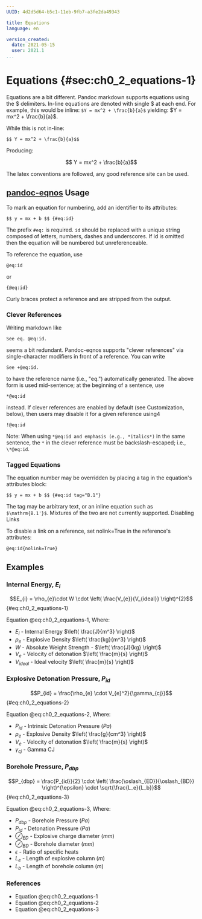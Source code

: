 ```yaml
---
UUID: 4d2d5d64-b5c1-11eb-9fb7-a3fe2da49343

title: Equations
language: en

version_created:
  date: 2021-05-15
  user: 2021.1
...
```



# Equations {#sec:ch0_2_equations-1}

Equations are a bit different. Pandoc markdown supports equations using the \$ delimiters. In-line equations are denoted with single \$ at each end. For example, this would be inline: `$Y = mx^2 + \frac{b}{a}$` yielding: $Y = mx^2 + \frac{b}{a}$.

While this is not in-line:
```
$$ Y = mx^2 + \frac{b}{a}$$
```

Producing:

$$ Y = mx^2 + \frac{b}{a}$$

The latex conventions are followed, any good reference site can be used.


## [pandoc-eqnos](https://github.com/tomduck/pandoc-eqnos) Usage

To mark an equation for numbering, add an identifier to its attributes:

```
$$ y = mx + b $$ {#eq:id}
```

The prefix `#eq:` is required. `id` should be replaced with a unique string composed of letters, numbers, dashes and underscores. If id is omitted then the equation will be numbered but unreferenceable.

To reference the equation, use
```
@eq:id
```

or
```
{@eq:id}
```

Curly braces protect a reference and are stripped from the output.

### Clever References

Writing markdown like
```
See eq. @eq:id.
```

seems a bit redundant. Pandoc-eqnos supports "clever references" via single-character modifiers in front of a reference. You can write
```
See +@eq:id.
```

to have the reference name (i.e., "eq.") automatically generated. The above form is used mid-sentence; at the beginning of a sentence, use
```
*@eq:id
```

instead. If clever references are enabled by default (see Customization, below), then users may disable it for a given reference using4
```
!@eq:id
```

Note: When using `*@eq:id and emphasis (e.g., *italics*)` in the same sentence, the `*` in the clever reference must be backslash-escaped; i.e., `\*@eq:id`.

### Tagged Equations

The equation number may be overridden by placing a tag in the equation's attributes block:
```
$$ y = mx + b $$ {#eq:id tag="B.1"}
```

The tag may be arbitrary text, or an inline equation such as `$\mathrm{B.1'}$`. Mixtures of the two are not currently supported.
Disabling Links

To disable a link on a reference, set nolink=True in the reference's attributes:
```
@eq:id{nolink=True}
```

## Examples

### Internal Energy, $E_{i}$

$$E_{i} = \rho_{e}\cdot W \cdot \left( \frac{V_{e}}{V_{ideal}} \right)^{2}$$ {#eq:ch0_2_equations-1}

Equation @eq:ch0_2_equations-1, Where:

- $E_{i}$ - Internal Energy $\left( \frac{J}{m^3} \right)$
- $\rho_{e}$ - Explosive Density $\left( \frac{kg}{m^3} \right)$
- $W$ - Absolute Weight Strength - $\left( \frac{J}{kg} \right)$
- $V_{e}$ - Velocity of detonation $\left( \frac{m}{s} \right)$
- $V_{ideal}$ - Ideal velocity $\left( \frac{m}{s} \right)$

### Explosive Detonation Pressure, $P_{id}$

$$P_{id} = \frac{\rho_{e} \cdot V_{e}^2}{\gamma_{cj}}$$ {#eq:ch0_2_equations-2}

Equation @eq:ch0_2_equations-2, Where:

- $P_{id}$ - Intrinsic Detonation Pressure $\left( Pa \right)$
- $\rho_{e}$ - Explosive Density $\left( \frac{g}{cm^3} \right)$
- $V_{e}$ - Velocity of detonation $\left( \frac{m}{s} \right)$
- $\gamma_{cj}$ - Gamma CJ

### Borehole Pressure, $P_{dbp}$

$$P_{dbp} = \frac{P_{id}}{2} \cdot \left( \frac{\oslash_{ED}}{\oslash_{BD}} \right)^{\epsilon} \cdot \sqrt{\frac{L_e}{L_b}}$$ {#eq:ch0_2_equations-3}

Equation @eq:ch0_2_equations-3, Where:

- $P_{dbp}$ - Borehole Pressure $\left( Pa \right)$
- $P_{id}$ - Detonation Pressure $\left( Pa \right)$
- $\oslash_{ED}$ - Explosive charge diameter $(mm)$
- $\oslash_{BD}$ - Borehole diameter $(mm)$
- $\epsilon$ - Ratio of specific heats
- $L_e$ - Length of explosive column $(m)$
- $L_b$ - Length of borehole column $(m)$

### References

- Equation @eq:ch0_2_equations-1
- Equation @eq:ch0_2_equations-2
- Equation @eq:ch0_2_equations-3